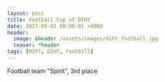 ```yaml
---
layout: post
title: Football Cup of DIHT
date: 2017-05-01 00:00:01 +0000
header:
  image: &header /assets/images/diht_football.jpg
  teaser: *header
tags: [MIPT, DIHT, Football]
---
```


Football team "Spirit", 3rd place
